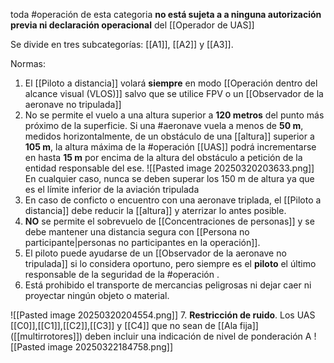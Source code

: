 toda #operación de esta categoria **no está sujeta a a ninguna autorización previa ni declaración operacional** del [[Operador de UAS]]

Se divide en tres subcategorías: [[A1]], [[A2]] y [[A3]].

Normas:
1. El [[Piloto a distancia]] volará **siempre** en modo [[Operación dentro del alcance visual (VLOS)]] salvo que se utilice FPV o un [[Observador de la aeronave no tripulada]]
2. No se permite el vuelo a una altura superior a **120 metros** del punto más próximo de la superficie. Si una #aeronave vuela a menos de **50 m**, medidos horizontalmente, de un obstáculo de una [[altura]] superior a **105 m**, la altura máxima de la #operación [[UAS]] podrá incrementarse en hasta **15 m** por encima de la altura del obstáculo a petición de la entidad responsable del ese.
![[Pasted image 20250320203633.png]]
	En cualquier caso, nunca se deben superar los 150 m de altura ya que es el límite inferior de la aviación tripulada
3. En caso de conficto o encuentro con una aeronave triplada, el [[Piloto a distancia]] debe reducir la [[altura]] y aterrizar lo antes posible.
4. **NO** se permite el sobrevuelo de [[Concentraciones de personas]] y se debe mantener una distancia segura con [[Persona no participante|personas no participantes en la operación]].
5. El piloto puede ayudarse de un [[Observador de la aeronave no tripulada]] si lo considera oportuno, pero siempre es el **piloto** el último responsable de la seguridad de la #operación .
6. Está prohibido el transporte de mercancias peligrosas ni dejar caer ni proyectar ningún objeto o material.

![[Pasted image 20250320204554.png]]
7. **Restricción de ruido**. Los UAS [[C0]],[[C1]],[[C2]],[[C3]] y [[C4]] que no sean de [[Ala fija]] ([[multirrotores]]) deben incluir una indicación de nivel de ponderación A
![[Pasted image 20250322184758.png]]
